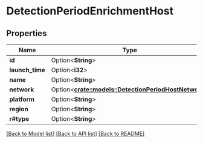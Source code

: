 # DetectionPeriodEnrichmentHost

## Properties

Name | Type | Description | Notes
------------ | ------------- | ------------- | -------------
**id** | Option<**String**> |  | [optional]
**launch_time** | Option<**i32**> |  | [optional]
**name** | Option<**String**> |  | [optional]
**network** | Option<[**crate::models::DetectionPeriodHostNetwork**](detection.HostNetwork.md)> |  | [optional]
**platform** | Option<**String**> |  | [optional]
**region** | Option<**String**> |  | [optional]
**r#type** | Option<**String**> |  | [optional]

[[Back to Model list]](../README.md#documentation-for-models) [[Back to API list]](../README.md#documentation-for-api-endpoints) [[Back to README]](../README.md)


